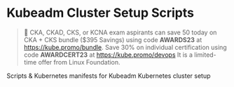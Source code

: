 # Kubeadm Cluster Setup Scripts

> 🚀 CKA, CKAD, CKS, or KCNA exam aspirants can save 50 today on CKA + CKS bundle ($395 Savings) using code **AWARDS23** at https://kube.promo/bundle. Save 30% on individual certification using code **AWARDCERT23** at https://kube.promo/devops It is a limited-time offer from Linux Foundation.


Scripts &amp; Kubernetes manifests for Kubeadm Kubernetes cluster setup
